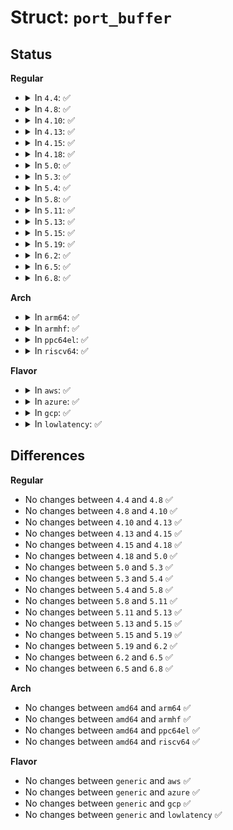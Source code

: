 # Struct: <code>port_buffer</code>

## Status
<b>Regular</b>
<ul>
<li>
<details>
<summary>In <code>4.4</code>: ✅</summary>

```c
struct port_buffer {
    char *buf;
    size_t size;
    size_t len;
    size_t offset;
    dma_addr_t dma;
    struct device *dev;
    struct list_head list;
    unsigned int sgpages;
    struct scatterlist sg[0];
};
```
</details>
</li>
<li>
<details>
<summary>In <code>4.8</code>: ✅</summary>

```c
struct port_buffer {
    char *buf;
    size_t size;
    size_t len;
    size_t offset;
    dma_addr_t dma;
    struct device *dev;
    struct list_head list;
    unsigned int sgpages;
    struct scatterlist sg[0];
};
```
</details>
</li>
<li>
<details>
<summary>In <code>4.10</code>: ✅</summary>

```c
struct port_buffer {
    char *buf;
    size_t size;
    size_t len;
    size_t offset;
    dma_addr_t dma;
    struct device *dev;
    struct list_head list;
    unsigned int sgpages;
    struct scatterlist sg[0];
};
```
</details>
</li>
<li>
<details>
<summary>In <code>4.13</code>: ✅</summary>

```c
struct port_buffer {
    char *buf;
    size_t size;
    size_t len;
    size_t offset;
    dma_addr_t dma;
    struct device *dev;
    struct list_head list;
    unsigned int sgpages;
    struct scatterlist sg[0];
};
```
</details>
</li>
<li>
<details>
<summary>In <code>4.15</code>: ✅</summary>

```c
struct port_buffer {
    char *buf;
    size_t size;
    size_t len;
    size_t offset;
    dma_addr_t dma;
    struct device *dev;
    struct list_head list;
    unsigned int sgpages;
    struct scatterlist sg[0];
};
```
</details>
</li>
<li>
<details>
<summary>In <code>4.18</code>: ✅</summary>

```c
struct port_buffer {
    char *buf;
    size_t size;
    size_t len;
    size_t offset;
    dma_addr_t dma;
    struct device *dev;
    struct list_head list;
    unsigned int sgpages;
    struct scatterlist sg[0];
};
```
</details>
</li>
<li>
<details>
<summary>In <code>5.0</code>: ✅</summary>

```c
struct port_buffer {
    char *buf;
    size_t size;
    size_t len;
    size_t offset;
    dma_addr_t dma;
    struct device *dev;
    struct list_head list;
    unsigned int sgpages;
    struct scatterlist sg[0];
};
```
</details>
</li>
<li>
<details>
<summary>In <code>5.3</code>: ✅</summary>

```c
struct port_buffer {
    char *buf;
    size_t size;
    size_t len;
    size_t offset;
    dma_addr_t dma;
    struct device *dev;
    struct list_head list;
    unsigned int sgpages;
    struct scatterlist sg[0];
};
```
</details>
</li>
<li>
<details>
<summary>In <code>5.4</code>: ✅</summary>

```c
struct port_buffer {
    char *buf;
    size_t size;
    size_t len;
    size_t offset;
    dma_addr_t dma;
    struct device *dev;
    struct list_head list;
    unsigned int sgpages;
    struct scatterlist sg[0];
};
```
</details>
</li>
<li>
<details>
<summary>In <code>5.8</code>: ✅</summary>

```c
struct port_buffer {
    char *buf;
    size_t size;
    size_t len;
    size_t offset;
    dma_addr_t dma;
    struct device *dev;
    struct list_head list;
    unsigned int sgpages;
    struct scatterlist sg[0];
};
```
</details>
</li>
<li>
<details>
<summary>In <code>5.11</code>: ✅</summary>

```c
struct port_buffer {
    char *buf;
    size_t size;
    size_t len;
    size_t offset;
    dma_addr_t dma;
    struct device *dev;
    struct list_head list;
    unsigned int sgpages;
    struct scatterlist sg[0];
};
```
</details>
</li>
<li>
<details>
<summary>In <code>5.13</code>: ✅</summary>

```c
struct port_buffer {
    char *buf;
    size_t size;
    size_t len;
    size_t offset;
    dma_addr_t dma;
    struct device *dev;
    struct list_head list;
    unsigned int sgpages;
    struct scatterlist sg[0];
};
```
</details>
</li>
<li>
<details>
<summary>In <code>5.15</code>: ✅</summary>

```c
struct port_buffer {
    char *buf;
    size_t size;
    size_t len;
    size_t offset;
    dma_addr_t dma;
    struct device *dev;
    struct list_head list;
    unsigned int sgpages;
    struct scatterlist sg[0];
};
```
</details>
</li>
<li>
<details>
<summary>In <code>5.19</code>: ✅</summary>

```c
struct port_buffer {
    char *buf;
    size_t size;
    size_t len;
    size_t offset;
    dma_addr_t dma;
    struct device *dev;
    struct list_head list;
    unsigned int sgpages;
    struct scatterlist sg[0];
};
```
</details>
</li>
<li>
<details>
<summary>In <code>6.2</code>: ✅</summary>

```c
struct port_buffer {
    char *buf;
    size_t size;
    size_t len;
    size_t offset;
    dma_addr_t dma;
    struct device *dev;
    struct list_head list;
    unsigned int sgpages;
    struct scatterlist sg[0];
};
```
</details>
</li>
<li>
<details>
<summary>In <code>6.5</code>: ✅</summary>

```c
struct port_buffer {
    char *buf;
    size_t size;
    size_t len;
    size_t offset;
    dma_addr_t dma;
    struct device *dev;
    struct list_head list;
    unsigned int sgpages;
    struct scatterlist sg[0];
};
```
</details>
</li>
<li>
<details>
<summary>In <code>6.8</code>: ✅</summary>

```c
struct port_buffer {
    char *buf;
    size_t size;
    size_t len;
    size_t offset;
    dma_addr_t dma;
    struct device *dev;
    struct list_head list;
    unsigned int sgpages;
    struct scatterlist sg[0];
};
```
</details>
</li>
</ul>
<b>Arch</b>
<ul>
<li>
<details>
<summary>In <code>arm64</code>: ✅</summary>

```c
struct port_buffer {
    char *buf;
    size_t size;
    size_t len;
    size_t offset;
    dma_addr_t dma;
    struct device *dev;
    struct list_head list;
    unsigned int sgpages;
    struct scatterlist sg[0];
};
```
</details>
</li>
<li>
<details>
<summary>In <code>armhf</code>: ✅</summary>

```c
struct port_buffer {
    char *buf;
    size_t size;
    size_t len;
    size_t offset;
    dma_addr_t dma;
    struct device *dev;
    struct list_head list;
    unsigned int sgpages;
    struct scatterlist sg[0];
};
```
</details>
</li>
<li>
<details>
<summary>In <code>ppc64el</code>: ✅</summary>

```c
struct port_buffer {
    char *buf;
    size_t size;
    size_t len;
    size_t offset;
    dma_addr_t dma;
    struct device *dev;
    struct list_head list;
    unsigned int sgpages;
    struct scatterlist sg[0];
};
```
</details>
</li>
<li>
<details>
<summary>In <code>riscv64</code>: ✅</summary>

```c
struct port_buffer {
    char *buf;
    size_t size;
    size_t len;
    size_t offset;
    dma_addr_t dma;
    struct device *dev;
    struct list_head list;
    unsigned int sgpages;
    struct scatterlist sg[0];
};
```
</details>
</li>
</ul>
<b>Flavor</b>
<ul>
<li>
<details>
<summary>In <code>aws</code>: ✅</summary>

```c
struct port_buffer {
    char *buf;
    size_t size;
    size_t len;
    size_t offset;
    dma_addr_t dma;
    struct device *dev;
    struct list_head list;
    unsigned int sgpages;
    struct scatterlist sg[0];
};
```
</details>
</li>
<li>
<details>
<summary>In <code>azure</code>: ✅</summary>

```c
struct port_buffer {
    char *buf;
    size_t size;
    size_t len;
    size_t offset;
    dma_addr_t dma;
    struct device *dev;
    struct list_head list;
    unsigned int sgpages;
    struct scatterlist sg[0];
};
```
</details>
</li>
<li>
<details>
<summary>In <code>gcp</code>: ✅</summary>

```c
struct port_buffer {
    char *buf;
    size_t size;
    size_t len;
    size_t offset;
    dma_addr_t dma;
    struct device *dev;
    struct list_head list;
    unsigned int sgpages;
    struct scatterlist sg[0];
};
```
</details>
</li>
<li>
<details>
<summary>In <code>lowlatency</code>: ✅</summary>

```c
struct port_buffer {
    char *buf;
    size_t size;
    size_t len;
    size_t offset;
    dma_addr_t dma;
    struct device *dev;
    struct list_head list;
    unsigned int sgpages;
    struct scatterlist sg[0];
};
```
</details>
</li>
</ul>

## Differences
<b>Regular</b>
<ul>
<li>
No changes between <code>4.4</code> and <code>4.8</code> ✅
</li>
<li>
No changes between <code>4.8</code> and <code>4.10</code> ✅
</li>
<li>
No changes between <code>4.10</code> and <code>4.13</code> ✅
</li>
<li>
No changes between <code>4.13</code> and <code>4.15</code> ✅
</li>
<li>
No changes between <code>4.15</code> and <code>4.18</code> ✅
</li>
<li>
No changes between <code>4.18</code> and <code>5.0</code> ✅
</li>
<li>
No changes between <code>5.0</code> and <code>5.3</code> ✅
</li>
<li>
No changes between <code>5.3</code> and <code>5.4</code> ✅
</li>
<li>
No changes between <code>5.4</code> and <code>5.8</code> ✅
</li>
<li>
No changes between <code>5.8</code> and <code>5.11</code> ✅
</li>
<li>
No changes between <code>5.11</code> and <code>5.13</code> ✅
</li>
<li>
No changes between <code>5.13</code> and <code>5.15</code> ✅
</li>
<li>
No changes between <code>5.15</code> and <code>5.19</code> ✅
</li>
<li>
No changes between <code>5.19</code> and <code>6.2</code> ✅
</li>
<li>
No changes between <code>6.2</code> and <code>6.5</code> ✅
</li>
<li>
No changes between <code>6.5</code> and <code>6.8</code> ✅
</li>
</ul>
<b>Arch</b>
<ul>
<li>
No changes between <code>amd64</code> and <code>arm64</code> ✅
</li>
<li>
No changes between <code>amd64</code> and <code>armhf</code> ✅
</li>
<li>
No changes between <code>amd64</code> and <code>ppc64el</code> ✅
</li>
<li>
No changes between <code>amd64</code> and <code>riscv64</code> ✅
</li>
</ul>
<b>Flavor</b>
<ul>
<li>
No changes between <code>generic</code> and <code>aws</code> ✅
</li>
<li>
No changes between <code>generic</code> and <code>azure</code> ✅
</li>
<li>
No changes between <code>generic</code> and <code>gcp</code> ✅
</li>
<li>
No changes between <code>generic</code> and <code>lowlatency</code> ✅
</li>
</ul>
